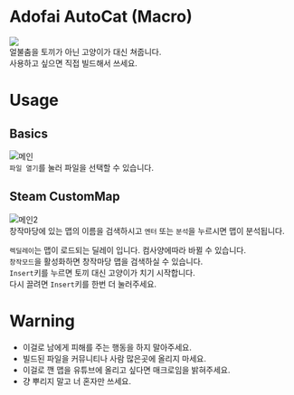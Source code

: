 # Adofai AutoCat (Macro)
![](https://github.com/NoBrain0917/Adofai_AutoCat/blob/master/img/play2.gif?raw=true)       
얼불춤을 토끼가 아닌 고양이가 대신 쳐줍니다.    
사용하고 싶으면 직접 빌드해서 쓰세요.

# Usage
## Basics
![메인](https://github.com/NoBrain0917/Adofai_AutoCat/blob/master/img/main.png?raw=true)    
`파일 열기`를 눌러 파일을 선택할 수 있습니다.    

## Steam CustomMap
![메인2](https://github.com/NoBrain0917/Adofai_AutoCat/blob/master/img/main2.png?raw=true)     
창작마당에 있는 맵의 이름을 검색하시고 `엔터` 또는 `분석`을 누르시면 맵이 분석됩니다.           
     
          
             

`렉딜레이`는 맵이 로드되는 딜레이 입니다. 컴사양에따라 바뀔 수 있습니다.   
`창작모드`을 활성화하면 창작마당 맵을 검색하실 수 있습니다.    
`Insert`키를 누르면 토끼 대신 고양이가 치기 시작합니다.     
다시 끌려면 `Insert`키를 한번 더 눌러주세요.         


# Warning
- 이걸로 남에게 피해를 주는 행동을 하지 말아주세요.
- 빌드된 파일을 커뮤니티나 사람 많은곳에 올리지 마세요.
- 이걸로 깬 맵을 유튜브에 올리고 싶다면 매크로임을 밝혀주세요.
- 걍 뿌리지 말고 너 혼자만 쓰세요.
